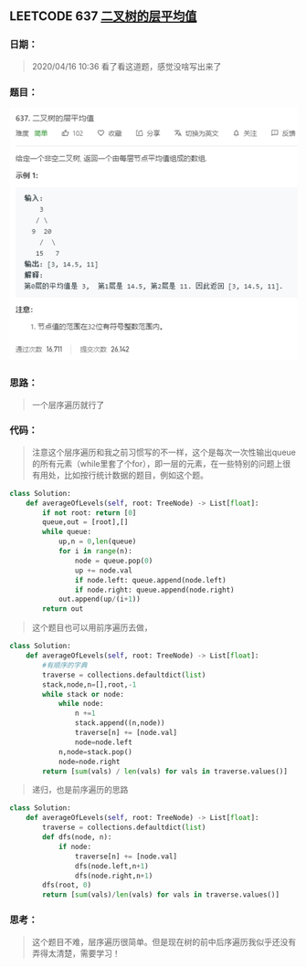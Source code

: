 ## LEETCODE 637 [二叉树的层平均值](https://leetcode-cn.com/problems/average-of-levels-in-binary-tree/)

### 日期：

> 2020/04/16 10:36 看了看这道题，感觉没啥写出来了

### 题目：

![text](https://github.com/zjuzhfbloodz/LeetCode/blob/master/questions/0637.png?raw=true)

### 思路：

> 一个层序遍历就行了
### 代码：

> 注意这个层序遍历和我之前习惯写的不一样，这个是每次一次性输出queue的所有元素（while里套了个for），即一层的元素，在一些特别的问题上很有用处，比如按行统计数据的题目，例如这个题。
>

```python
class Solution:
    def averageOfLevels(self, root: TreeNode) -> List[float]:
        if not root: return [0]
        queue,out = [root],[]
        while queue:
            up,n = 0,len(queue)
            for i in range(n):
                node = queue.pop(0)
                up += node.val
                if node.left: queue.append(node.left)
                if node.right: queue.append(node.right)
            out.append(up/(i+1))
        return out
```
>  这个题目也可以用前序遍历去做，
```python
class Solution:
    def averageOfLevels(self, root: TreeNode) -> List[float]:
        #有顺序的字典
        traverse = collections.defaultdict(list)
        stack,node,n=[],root,-1
        while stack or node:
            while node:
                n +=1
                stack.append((n,node))
                traverse[n] += [node.val]
                node=node.left
            n,node=stack.pop()
            node=node.right
        return [sum(vals) / len(vals) for vals in traverse.values()]
```
> 递归，也是前序遍历的思路
```python
class Solution:
    def averageOfLevels(self, root: TreeNode) -> List[float]:
        traverse = collections.defaultdict(list)
        def dfs(node, n):
            if node:
                traverse[n] += [node.val]
                dfs(node.left,n+1)
                dfs(node.right,n+1)
        dfs(root, 0)
        return [sum(vals)/len(vals) for vals in traverse.values()]
```

### 思考：

> 这个题目不难，层序遍历很简单。但是现在树的前中后序遍历我似乎还没有弄得太清楚，需要学习！

